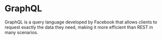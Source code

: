 # GraphQL

GraphQL is a query language developed by Facebook that allows clients to request exactly the data they need, making it more efficient than REST in many scenarios.




